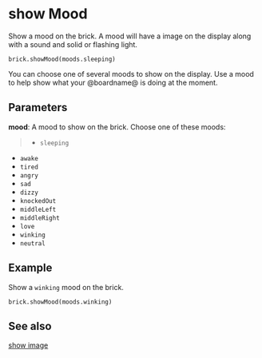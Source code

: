 # show Mood

Show a mood on the brick. A mood will have a image on the display along with a sound and solid or flashing light.

```sig
brick.showMood(moods.sleeping)
```

You can choose one of several moods to show on the display. Use a mood to help show what your @boardname@ is doing at the moment.

## Parameters

**mood**: A mood to show on the brick. Choose one of these moods:

> * `sleeping`

* `awake`
* `tired`
* `angry`
* `sad`
* `dizzy`
* `knockedOut`
* `middleLeft`
* `middleRight`
* `love`
* `winking`
* `neutral`

## Example

Show a `winking` mood on the brick.

```blocks
brick.showMood(moods.winking)
```

## See also

[show image](/reference/brick/show-image)